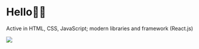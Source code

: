 <h1>Hello<span>&#128075;&#127995;</span></h1>
<p>Active in HTML, CSS, JavaScript; modern libraries and framework (React.js)</p>

![](https://komarev.com/ghpvc/?username=yigittasdemir&color=blueviolet)
